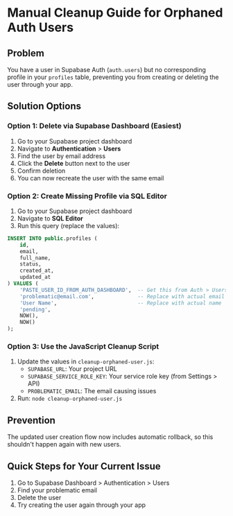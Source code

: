 # Manual Cleanup Guide for Orphaned Auth Users

## Problem
You have a user in Supabase Auth (`auth.users`) but no corresponding profile in your `profiles` table, preventing you from creating or deleting the user through your app.

## Solution Options

### Option 1: Delete via Supabase Dashboard (Easiest)
1. Go to your Supabase project dashboard
2. Navigate to **Authentication** > **Users**
3. Find the user by email address
4. Click the **Delete** button next to the user
5. Confirm deletion
6. You can now recreate the user with the same email

### Option 2: Create Missing Profile via SQL Editor
1. Go to your Supabase project dashboard
2. Navigate to **SQL Editor**
3. Run this query (replace the values):

```sql
INSERT INTO public.profiles (
    id,
    email,
    full_name,
    status,
    created_at,
    updated_at
) VALUES (
    'PASTE_USER_ID_FROM_AUTH_DASHBOARD',  -- Get this from Auth > Users
    'problematic@email.com',              -- Replace with actual email
    'User Name',                          -- Replace with actual name
    'pending',
    NOW(),
    NOW()
);
```

### Option 3: Use the JavaScript Cleanup Script
1. Update the values in `cleanup-orphaned-user.js`:
   - `SUPABASE_URL`: Your project URL
   - `SUPABASE_SERVICE_ROLE_KEY`: Your service role key (from Settings > API)
   - `PROBLEMATIC_EMAIL`: The email causing issues
2. Run: `node cleanup-orphaned-user.js`

## Prevention
The updated user creation flow now includes automatic rollback, so this shouldn't happen again with new users.

## Quick Steps for Your Current Issue
1. Go to Supabase Dashboard > Authentication > Users
2. Find your problematic email
3. Delete the user
4. Try creating the user again through your app

